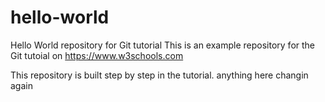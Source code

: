 # hello-world
Hello World repository for Git tutorial
This is an example repository for the Git tutoial on https://www.w3schools.com

This repository is built step by step in the tutorial.
anything here
changin again
